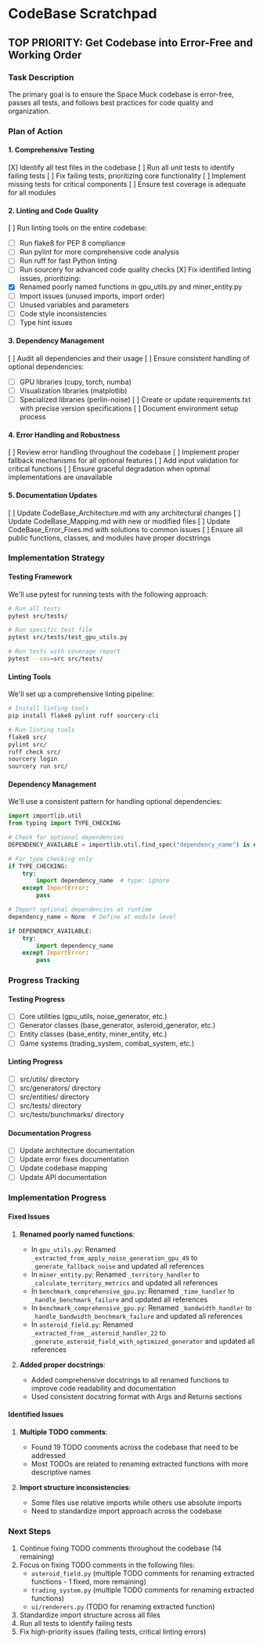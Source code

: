 # CodeBase Scratchpad

## TOP PRIORITY: Get Codebase into Error-Free and Working Order

### Task Description
The primary goal is to ensure the Space Muck codebase is error-free, passes all tests, and follows best practices for code quality and organization.

### Plan of Action

#### 1. Comprehensive Testing
[X] Identify all test files in the codebase
[ ] Run all unit tests to identify failing tests
[ ] Fix failing tests, prioritizing core functionality
[ ] Implement missing tests for critical components
[ ] Ensure test coverage is adequate for all modules

#### 2. Linting and Code Quality
[ ] Run linting tools on the entire codebase:
  - [ ] Run flake8 for PEP 8 compliance
  - [ ] Run pylint for more comprehensive code analysis
  - [ ] Run ruff for fast Python linting
  - [ ] Run sourcery for advanced code quality checks
[X] Fix identified linting issues, prioritizing:
  - [X] Renamed poorly named functions in gpu_utils.py and miner_entity.py
  - [ ] Import issues (unused imports, import order)
  - [ ] Unused variables and parameters
  - [ ] Code style inconsistencies
  - [ ] Type hint issues

#### 3. Dependency Management
[ ] Audit all dependencies and their usage
[ ] Ensure consistent handling of optional dependencies:
  - [ ] GPU libraries (cupy, torch, numba)
  - [ ] Visualization libraries (matplotlib)
  - [ ] Specialized libraries (perlin-noise)
[ ] Create or update requirements.txt with precise version specifications
[ ] Document environment setup process

#### 4. Error Handling and Robustness
[ ] Review error handling throughout the codebase
[ ] Implement proper fallback mechanisms for all optional features
[ ] Add input validation for critical functions
[ ] Ensure graceful degradation when optimal implementations are unavailable

#### 5. Documentation Updates
[ ] Update CodeBase_Architecture.md with any architectural changes
[ ] Update CodeBase_Mapping.md with new or modified files
[ ] Update CodeBase_Error_Fixes.md with solutions to common issues
[ ] Ensure all public functions, classes, and modules have proper docstrings

### Implementation Strategy

#### Testing Framework
We'll use pytest for running tests with the following approach:
```bash
# Run all tests
pytest src/tests/

# Run specific test file
pytest src/tests/test_gpu_utils.py

# Run tests with coverage report
pytest --cov=src src/tests/
```

#### Linting Tools
We'll set up a comprehensive linting pipeline:
```bash
# Install linting tools
pip install flake8 pylint ruff sourcery-cli

# Run linting tools
flake8 src/
pylint src/
ruff check src/
sourcery login
sourcery run src/
```

#### Dependency Management
We'll use a consistent pattern for handling optional dependencies:
```python
import importlib.util
from typing import TYPE_CHECKING

# Check for optional dependencies
DEPENDENCY_AVAILABLE = importlib.util.find_spec("dependency_name") is not None

# For type checking only
if TYPE_CHECKING:
    try:
        import dependency_name  # type: ignore
    except ImportError:
        pass

# Import optional dependencies at runtime
dependency_name = None  # Define at module level

if DEPENDENCY_AVAILABLE:
    try:
        import dependency_name
    except ImportError:
        pass
```

### Progress Tracking

#### Testing Progress
- [ ] Core utilities (gpu_utils, noise_generator, etc.)
- [ ] Generator classes (base_generator, asteroid_generator, etc.)
- [ ] Entity classes (base_entity, miner_entity, etc.)
- [ ] Game systems (trading_system, combat_system, etc.)

#### Linting Progress
- [ ] src/utils/ directory
- [ ] src/generators/ directory
- [ ] src/entities/ directory
- [ ] src/tests/ directory
- [ ] src/tests/bunchmarks/ directory

#### Documentation Progress
- [ ] Update architecture documentation
- [ ] Update error fixes documentation
- [ ] Update codebase mapping
- [ ] Update API documentation

### Implementation Progress

#### Fixed Issues

1. **Renamed poorly named functions**:
   - In `gpu_utils.py`: Renamed `_extracted_from_apply_noise_generation_gpu_49` to `_generate_fallback_noise` and updated all references
   - In `miner_entity.py`: Renamed `_territory_handler` to `_calculate_territory_metrics` and updated all references
   - In `benchmark_comprehensive_gpu.py`: Renamed `_time_handler` to `_handle_benchmark_failure` and updated all references
   - In `benchmark_comprehensive_gpu.py`: Renamed `_bandwidth_handler` to `_handle_bandwidth_benchmark_failure` and updated all references
   - In `asteroid_field.py`: Renamed `_extracted_from__asteroid_handler_22` to `_generate_asteroid_field_with_optimized_generator` and updated all references

2. **Added proper docstrings**:
   - Added comprehensive docstrings to all renamed functions to improve code readability and documentation
   - Used consistent docstring format with Args and Returns sections

#### Identified Issues

1. **Multiple TODO comments**:
   - Found 19 TODO comments across the codebase that need to be addressed
   - Most TODOs are related to renaming extracted functions with more descriptive names

2. **Import structure inconsistencies**:
   - Some files use relative imports while others use absolute imports
   - Need to standardize import approach across the codebase

### Next Steps
1. Continue fixing TODO comments throughout the codebase (14 remaining)
2. Focus on fixing TODO comments in the following files:
   - `asteroid_field.py` (multiple TODO comments for renaming extracted functions - 1 fixed, more remaining)
   - `trading_system.py` (multiple TODO comments for renaming extracted functions)
   - `ui/renderers.py` (TODO for renaming extracted function)
3. Standardize import structure across all files
4. Run all tests to identify failing tests
5. Fix high-priority issues (failing tests, critical linting errors)

